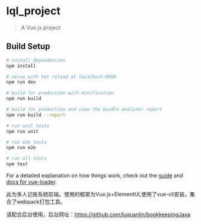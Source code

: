 # lql_project

> A Vue.js project

## Build Setup

``` bash
# install dependencies
npm install

# serve with hot reload at localhost:8080
npm run dev

# build for production with minification
npm run build

# build for production and view the bundle analyzer report
npm run build --report

# run unit tests
npm run unit

# run e2e tests
npm run e2e

# run all tests
npm test
```

For a detailed explanation on how things work, check out the [guide](http://vuejs-templates.github.io/webpack/) and [docs for vue-loader](http://vuejs.github.io/vue-loader).

此为多人记账系统前端，使用的框架为Vue.js+ElementUI,使用了vue-cli安装，集合了webpack打包工具。

请配合后台使用，后台网址：https://github.com/luquanlin/bookkeepingJava
